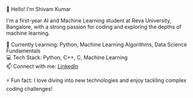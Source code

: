 👋 Hello! I'm Shivam Kumar

I'm a first-year AI and Machine Learning student at Reva University, Bangalore, with a strong passion for coding and exploring the depths of machine learning.

🌱 Currently Learning: Python, Machine Learning Algorithms, Data Science Fundamentals  
💻 Tech Stack: Python, C++, C, Machine Learning  
📫 Connect with me: [LinkedIn](https://www.linkedin.com/in/shivam-kumar-7863b9331)

⚡ Fun fact: I love diving into new technologies and enjoy tackling complex coding challenges!
